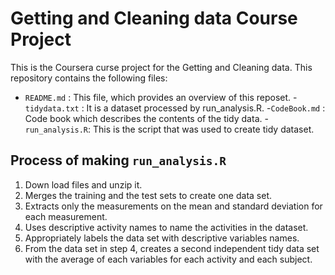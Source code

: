 # Getting and Cleaning data Course Project

This is the Coursera curse project for the Getting and Cleaning data.
This repository contains the following files:
 - `README.md` : This file, which provides an overview of this reposet.
 -`tidydata.txt` : It is a dataset processed by run_analysis.R.
 -`CodeBook.md` : Code book which describes the contents of the tidy data.
 -`run_analysis.R`: This is the script that was used to create tidy dataset.
 
 ## Process of making `run_analysis.R`
 
 1. Down load files and unzip it.
 1. Merges the training and the test sets to create one data set.
 1. Extracts only the measurements on the mean and standard deviation for each measurement.
 1. Uses descriptive activity names to name the activities in the dataset.
 1. Appropriately labels the data set with descriptive variables names.
 1. From the data set in step 4, creates a second independent tidy data set with the average of each variables for each activity and each subject.
